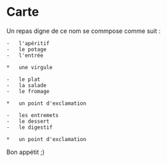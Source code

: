 # Carte

Un repas digne de ce nom se commpose comme suit :

    -   l'apéritif
    -   le potage
    -   l'entrée

    *   une virgule

    -   le plat
    -   la salade
    -   le fromage

    *   un point d'exclamation

    -   les entremets
    -   le dessert
    -   le digestif

    *   un point d'exclamation

Bon appétit ;)
